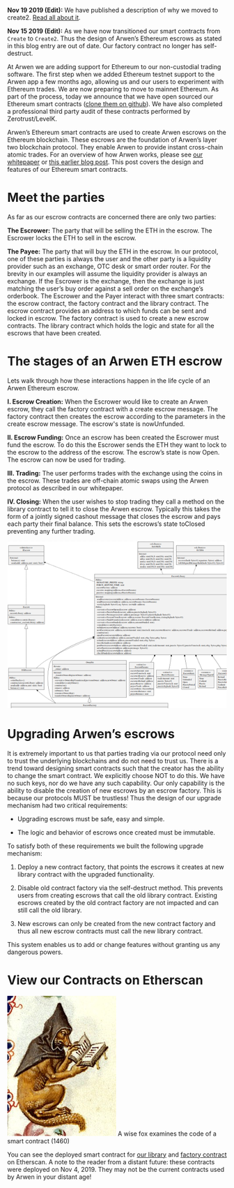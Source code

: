 **Nov 19 2019 (Edit):** We have published a description of why we moved to create2. [Read all about it](../26/index.html).

**Nov 15 2019 (Edit):** As we have now transitioned our smart contracts from `Create` to `Create2`. Thus the design of Arwen’s Ethereum escrows as stated in this blog entry are out of date. Our factory contract no longer has self-destruct.

At Arwen we are adding support for Ethereum to our non-custodial trading software. The first step when we added Ethereum testnet support to the Arwen app a few months ago, allowing us and our users to experiment with Ethereum trades. We are now preparing to move to mainnet Ethereum. As part of the process, today we announce that we have open sourced our Ethereum smart contracts ([clone them on github](https://github.com/cwcrypto/arwen-eth-contracts/)). We have also completed a professional third party audit of these contracts performed by Zerotrust/LevelK.

Arwen’s Ethereum smart contracts are used to create Arwen escrows on the Ethereum blockchain. These escrows are the foundation of Arwen’s layer two blockchain protocol. They enable Arwen to provide instant cross-chain atomic trades. For an overview of how Arwen works, please see [our whitepaper](https://eprint.iacr.org/2020/024.pdf) or [this earlier blog post](https://medium.com/arwensecure/arwen-and-malleability-50936963e8e3). This post covers the design and features of our Ethereum smart contracts.

Meet the parties
====

As far as our escrow contracts are concerned there are only two parties:

**The Escrower:** The party that will be selling the ETH in the escrow. The Escrower locks the ETH to sell in the escrow.

**The Payee:** The party that will buy the ETH in the escrow.
In our protocol, one of these parties is always the user and the other party is a liquidity provider such as an exchange, OTC desk or smart order router. For the brevity in our examples will assume the liquidity provider is always an exchange. If the Escrower is the exchange, then the exchange is just matching the user’s buy order against a sell order on the exchange’s orderbook.
The Escrower and the Payer interact with three smart contracts: the escrow contract, the factory contract and the library contract. The escrow contract provides an address to which funds can be sent and locked in escrow. The factory contract is used to create a new escrow contracts. The library contract which holds the logic and state for all the escrows that have been created.

The stages of an Arwen ETH escrow
====

Lets walk through how these interactions happen in the life cycle of an Arwen Ethereum escrow.

**I. Escrow Creation:** When the Escrower would like to create an Arwen escrow, they call the factory contract with a create escrow message. The factory contract then creates the escrow according to the parameters in the create escrow message. The escrow's state is nowUnfunded.

**II. Escrow Funding:** Once an escrow has been created the Escrower must fund the escrow. To do this the Escrower sends the ETH they want to lock to the escrow to the address of the escrow. The escrow’s state is now Open. The escrow can now be used for trading.

**III. Trading:** The user performs trades with the exchange using the coins in the escrow. These trades are off-chain atomic swaps using the Arwen protocol as described in our whitepaper.

**IV. Closing:** When the user wishes to stop trading they call a method on the library contract to tell it to close the Arwen escrow. Typically this takes the form of a jointly signed cashout message that closes the escrow and pays each party their final balance. This sets the escrows’s state toClosed preventing any further trading.

![Diagram of our factory contract](figs/smartcontract.png)


Upgrading Arwen’s escrows
====

It is extremely important to us that parties trading via our protocol need only to trust the underlying blockchains and do not need to trust us. There is a trend toward designing smart contracts such that the creator has the ability to change the smart contract. We explicitly choose NOT to do this. We have no such keys, nor do we have any such capability. Our only capability is the ability to disable the creation of new escrows by an escrow factory.
This is because our protocols MUST be trustless! Thus the design of our upgrade mechanism had two critical requirements:

* Upgrading escrows must be safe, easy and simple.

* The logic and behavior of escrows once created must be immutable.

To satisfy both of these requirements we built the following upgrade mechanism:

1. Deploy a new contract factory, that points the escrows it creates at new library contract with the upgraded functionality.

2. Disable old contract factory via the self-destruct method. This prevents users from creating escrows that call the old library contract. Existing escrows created by the old contract factory are not impacted and can still call the old library.

3. New escrows can only be created from the new contract factory and thus all new escrow contracts must call the new library contract.

This system enables us to add or change features without granting us any dangerous powers.

View our Contracts on Etherscan
====

![A wise fox examines the code of a smart contract (1460)](figs/fox.jpeg)
A wise fox examines the code of a smart contract (1460)

You can see the deployed smart contract for [our library](https://etherscan.io/address/0xf51e2a7768ed403d9c8bfb2479706ced1aa94d53#code) and [factory contract](https://etherscan.io/address/0xdaae1896e74e9a46f952292fef8bfc9d53b98251#code) on Etherscan. A note to the reader from a distant future: these contracts were deployed on Nov 4, 2019. They may not be the current contracts used by Arwen in your distant age!